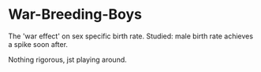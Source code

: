 # War-Breeding-Boys
The 'war effect' on sex specific birth rate. Studied: male birth rate achieves a spike soon after.

Nothing rigorous, jst playing around.
